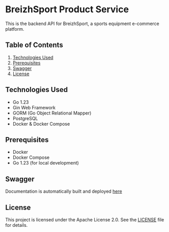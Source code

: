 # BreizhSport Product Service

This is the backend API for BreizhSport, a sports equipment e-commerce platform.

## Table of Contents

1. [Technologies Used](#technologies-used)
2. [Prerequisites](#prerequisites)
3. [Swagger](#swagger)
4. [License](#license)

## Technologies Used

- Go 1.23
- Gin Web Framework
- GORM (Go Object Relational Mapper)
- PostgreSQL
- Docker & Docker Compose

## Prerequisites

- Docker
- Docker Compose
- Go 1.23 (for local development)

## Swagger

Documentation is automatically built and deployed [here](https://prismedroiteext.github.io/bzhspproduct/#/)

## License

This project is licensed under the Apache License 2.0. See the [LICENSE](LICENSE) file for details.
